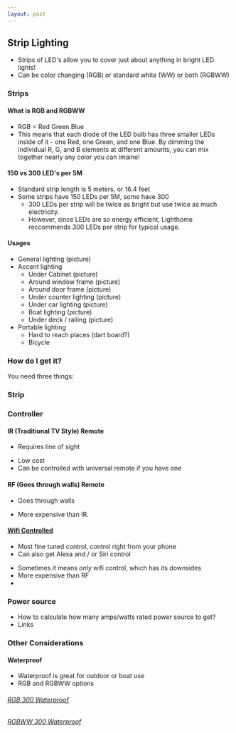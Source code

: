 ```yaml
---
layout: post
---
```


## Strip Lighting
- Strips of LED's allow you to cover just about anything in bright LED lights!
- Can be color changing (RGB) or standard white (WW) or both (RGBWW)

### Strips 
#### What is RGB and RGBWW
  - RGB = Red Green Blue
  - This means that each diode of the LED bulb has three smaller LEDs inside of it - one Red, one Green, and one Blue. By dimming the individual R, G, and B elements at different amounts, you can mix together nearly any color you can imaine!

#### 150 vs 300 LED's per 5M
  - Standard strip length is 5 meters, or 16.4 feet
  - Some strips have 150 LEDs per 5M, some have 300
     - 300 LEDs per strip will be twice as bright but use twice as much electricity. 
     - However, since LEDs are so energy efficient, Lighthome reccommends 300 LEDs per strip for typical usage.  

#### Usages
  - General lighting (picture)
  - Accent lighting 
    - Under Cabinet (picture)
    - Around window frame (picture)
    - Around door frame (picture)
    - Under counter lighting (picture)
    - Under car lighting (picture)
    - Boat lighting (picture)
    - Under deck / raliing (picture) 
  - Portable lighting
    - Hard to reach places (dart board?)
    - Bicycle


### How do I get it?

You need three things:

### Strip
  
### Controller

#### IR (Traditional TV Style) Remote 
  - Requires line of sight
  
  + Low cost
  + Can be controlled with universal remote if you have one

#### RF (Goes through walls) Remote
  - Goes through walls
  
  + More expensive than IR. 
 
#### [Wifi Controlled](/led/2017-02-22-wifi-controlled)
  + Most fine tuned control, control right from your phone
  + Can also get Alexa and / or Siri control
  
  - Sometimes it means *only* wifi control, which has its downsides
  - More expensive than RF
  - 

### Power source
  - How to calculate how many amps/watts rated power source to get? 
  - Links
  
  
### Other Considerations

#### Waterproof
  - Waterproof is great for outdoor or boat use
  - RGB and RGBWW options

###### [RGB 300 Waterproof](https://www.amazon.com/SUPERNIGHT-Waterproof-300LEDs-Changing-Flexible/dp/B00DTOAWZ2/ref=sr_1_5?ie=UTF8&qid=1487743864&sr=8-5&keywords=rgb+waterproof)

###### [RGBWW 300 Waterproof](https://www.amazon.com/LEDENET-300LEDs-Flexible-Waterproof-Lighting/dp/B00N5TNPO6/ref=sr_1_3?ie=UTF8&qid=1487743189&sr=8-3&keywords=rgbww+waterproof)




